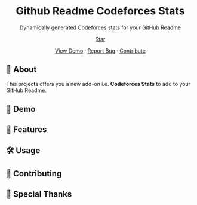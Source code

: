 <h1 align="center">
    Github Readme Codeforces Stats
</h1>
<p align="center">
  Dynamically generated Codeforces stats for your GitHub Readme
</p>
<p align="center">
  <a class="github-button" href="https://github.com/wweverma1/github-readme-codeforces-stats" data-icon="octicon-star" data-size="large" data-show-count="true" aria-label="Star wweverma1/github-readme-codeforces-stats on GitHub">Star</a>
</p>
<p align="center">
  <a href="#">View Demo</a>
  ·
  <a href="https://github.com/wweverma1/github-readme-codeforces-stats/issues/new/choose">Report Bug</a>
  ·
  <a href="#">Contribute</a>
</p>

## 🌟 About
This projects offers you a new add-on i.e. **Codeforces Stats** to add to your GitHub Readme.

## 🚀 Demo

## 🧐 Features

## 🛠️ Usage

## 🍰 Contributing

## 🙏 Special Thanks
